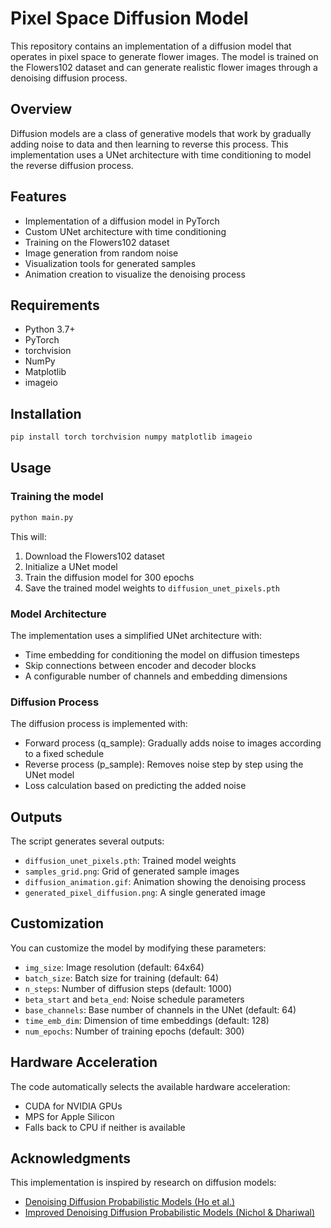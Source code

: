 # Pixel Space Diffusion Model

This repository contains an implementation of a diffusion model that operates in pixel space to generate flower images. The model is trained on the Flowers102 dataset and can generate realistic flower images through a denoising diffusion process.

## Overview

Diffusion models are a class of generative models that work by gradually adding noise to data and then learning to reverse this process. This implementation uses a UNet architecture with time conditioning to model the reverse diffusion process.

## Features

- Implementation of a diffusion model in PyTorch
- Custom UNet architecture with time conditioning
- Training on the Flowers102 dataset
- Image generation from random noise
- Visualization tools for generated samples
- Animation creation to visualize the denoising process

## Requirements

- Python 3.7+
- PyTorch
- torchvision
- NumPy
- Matplotlib
- imageio

## Installation

```bash
pip install torch torchvision numpy matplotlib imageio
```

## Usage

### Training the model

```bash
python main.py
```

This will:
1. Download the Flowers102 dataset
2. Initialize a UNet model
3. Train the diffusion model for 300 epochs
4. Save the trained model weights to `diffusion_unet_pixels.pth`

### Model Architecture

The implementation uses a simplified UNet architecture with:
- Time embedding for conditioning the model on diffusion timesteps
- Skip connections between encoder and decoder blocks
- A configurable number of channels and embedding dimensions

### Diffusion Process

The diffusion process is implemented with:
- Forward process (q_sample): Gradually adds noise to images according to a fixed schedule
- Reverse process (p_sample): Removes noise step by step using the UNet model
- Loss calculation based on predicting the added noise

## Outputs

The script generates several outputs:
- `diffusion_unet_pixels.pth`: Trained model weights
- `samples_grid.png`: Grid of generated sample images
- `diffusion_animation.gif`: Animation showing the denoising process
- `generated_pixel_diffusion.png`: A single generated image

## Customization

You can customize the model by modifying these parameters:
- `img_size`: Image resolution (default: 64x64)
- `batch_size`: Batch size for training (default: 64)
- `n_steps`: Number of diffusion steps (default: 1000)
- `beta_start` and `beta_end`: Noise schedule parameters
- `base_channels`: Base number of channels in the UNet (default: 64)
- `time_emb_dim`: Dimension of time embeddings (default: 128)
- `num_epochs`: Number of training epochs (default: 300)

## Hardware Acceleration

The code automatically selects the available hardware acceleration:
- CUDA for NVIDIA GPUs
- MPS for Apple Silicon
- Falls back to CPU if neither is available

## Acknowledgments

This implementation is inspired by research on diffusion models:
- [Denoising Diffusion Probabilistic Models (Ho et al.)](https://arxiv.org/abs/2006.11239)
- [Improved Denoising Diffusion Probabilistic Models (Nichol & Dhariwal)](https://arxiv.org/abs/2102.09672)
